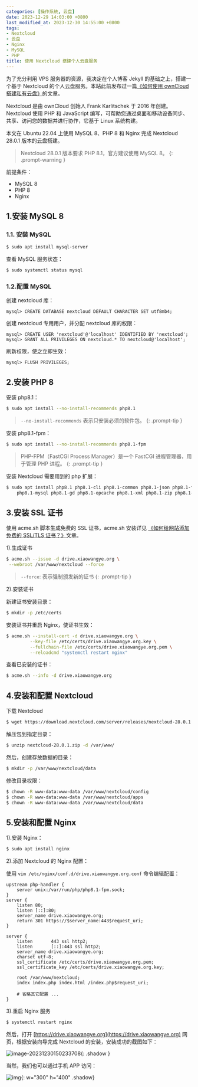 ```yaml
---
categories: [操作系统, 云盘]
date: 2023-12-29 14:03:00 +0800
last_modified_at: 2023-12-30 14:55:00 +0800
tags:
- Nextcloud
- 云盘
- Nginx
- MySQL
- PHP
title: 使用 Nextcloud 搭建个人云盘服务
---
```


为了充分利用 VPS 服务器的资源，我决定在个人博客 Jekyll 的基础之上，搭建一个基于 Nextcloud 的个人云盘服务。本站此前发布过一篇[《如何使用 ownCloud 搭建私有云盘》](https://xiaowangye.org/posts/how-to-install-and-configure-owncloud-on-centos-7/)的文章。

Nextcloud 是由 ownCloud 创始人 Frank Karlitschek 于 2016 年创建。 Nextcloud 使用 PHP 和 JavaScript 编写，可帮助您通过桌面和移动设备同步、共享、访问您的数据并进行协作，它基于 Linux 系统构建。

本文在 Ubuntu 22.04 上使用 MySQL 8、PHP 8 和 Nginx 完成 Nextcloud 28.0.1 版本的云盘搭建。

> Nextcloud 28.0.1 版本要求 PHP 8.1，官方建议使用 MySQL 8。
{: .prompt-warning }

前提条件：

- MySQL 8
- PHP 8
- Nginx

## 1.安装 MySQL 8

### 1.1. 安装 MySQL

```bash
$ sudo apt install mysql-server
```

查看 MySQL 服务状态：

```bash
$ sudo systemctl status mysql
```

### 1.2.配置 MySQL

创建 nextcloud 库：

```mysql
mysql> CREATE DATABASE nextcloud DEFAULT CHARACTER SET utf8mb4;
```

创建 nextcloud 专用用户，并分配 nextcloud 库的权限：

```mysql
mysql> CREATE USER 'nextcloud'@'localhost' IDENTIFIED BY 'nextcloud';
mysql> GRANT ALL PRIVILEGES ON nextcloud.* TO nextcloud@'localhost';
```

刷新权限，使之立即生效：

```mysql
mysql> FLUSH PRIVILEGES;
```

## 2.安装 PHP 8

安装 php8.1：

```bash
$ sudo apt install --no-install-recommends php8.1
```

> `--no-install-recommends` 表示只安装必须的软件包。
{: .prompt-tip }

安装 php8.1-fpm：

```bash
$ sudo apt install --no-install-recommends php8.1-fpm
```

> PHP-FPM（FastCGI Process Manager）是一个 FastCGI 进程管理器，用于管理 PHP 进程。
{: .prompt-tip }

安装 Nextcloud 需要用到的 php 扩展：

```bash
$ sudo apt install php8.1 php8.1-cli php8.1-common php8.1-json php8.1-fpm php8.1-curl \
    php8.1-mysql php8.1-gd php8.1-opcache php8.1-xml php8.1-zip php8.1-mbstring
```

## 3.安装 SSL 证书

使用 acme.sh 脚本生成免费的 SSL 证书，acme.sh 安装详见 [《如何给网站添加免费的 SSL/TLS 证书？》](https://xiaowangye.org/posts/how-to-apply-for-a-free-ssl-certificate-using-acme.sh/#21%E5%AE%89%E8%A3%85-acmesh:~:text=2.1.%E5%AE%89%E8%A3%85%20acme,%E4%BB%A5%E4%B8%8B%E7%9A%84%E5%91%BD%E4%BB%A4%EF%BC%9A)文章。

1).生成证书

   ```bash
   $ acme.sh --issue -d drive.xiaowangye.org \
   	--webroot /var/www/nextcloud --force
   ```

> `--force`: 表示强制颁发新的证书
{: .prompt-tip }

2).安装证书

新建证书安装目录：

```bash
$ mkdir -p /etc/certs
```

安装证书并重启 Nginx，使证书生效：

```bash
$ acme.sh --install-cert -d drive.xiaowangye.org \
         --key-file /etc/certs/drive.xiaowangye.org.key \
         --fullchain-file /etc/certs/drive.xiaowangye.org.pem \
         --reloadcmd "systemctl restart nginx"
```

查看已安装的证书：

```bash
$ acme.sh --info -d drive.xiaowangye.org
```

## 4.安装和配置 Nextcloud

下载 Nextcloud

```bash
$ wget https://download.nextcloud.com/server/releases/nextcloud-28.0.1.zip
```

解压包到指定目录：

```bash
$ unzip nextcloud-28.0.1.zip -d /var/www/
```

然后，创建存放数据的目录：

```bash
$ mkdir -p /var/www/nextcloud/data
```

修改目录权限：

```bash
$ chown -R www-data:www-data /var/www/nextcloud/config
$ chown -R www-data:www-data /var/www/nextcloud/apps
$ chown -R www-data:www-data /var/www/nextcloud/data
```

## 5.安装和配置 Nginx

1).安装 Nginx：

```bash
$ sudo apt install nginx
```

2).添加 Nextcloud 的 Nginx 配置：

使用 `vim /etc/nginx/conf.d/drive.xiaowangye.org.conf` 命令编辑配置：

```nginx
upstream php-handler {
    server unix:/var/run/php/php8.1-fpm.sock;
}
server {
    listen 80;
    listen [::]:80;
    server_name drive.xiaowangye.org;
    return 301 https://$server_name:443$request_uri;
}

server {
    listen       443 ssl http2;
    listen       [::]:443 ssl http2;
    server_name drive.xiaowangye.org;
    charset utf-8;
    ssl_certificate /etc/certs/drive.xiaowangye.org.pem;
    ssl_certificate_key /etc/certs/drive.xiaowangye.org.key;

    root /var/www/nextcloud;
    index index.php index.html /index.php$request_uri;

    # 省略其它配置 ...
}
```

3).重启 Nginx 服务

```bash
$ systemctl restart nginx
```

然后，打开 [https://drive.xiaowangye.org](https://drive.xiaowangye.org) 网页，根据安装向导完成 Nextcloud 的安装，安装成功的截图如下：

![image-20231230150233708](/img/image-20231230150233708.png){: .shadow }

当然，我们也可以通过手机 APP 访问：

![img](/img/image-20231230151533701.jpg){: w="300" h="400" .shadow}
